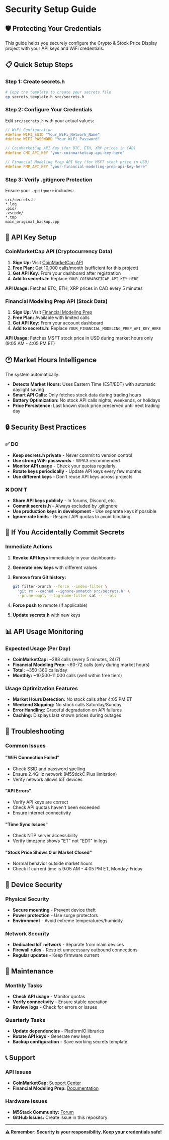 # Security Setup Guide

## 🛡️ Protecting Your Credentials

This guide helps you securely configure the Crypto & Stock Price Display project with your
API keys and WiFi credentials.

## 📋 Quick Setup Steps

### Step 1: Create secrets.h

```bash
# Copy the template to create your secrets file
cp secrets_template.h src/secrets.h
```

### Step 2: Configure Your Credentials

Edit `src/secrets.h` with your actual values:

```cpp
// WiFi Configuration
#define WIFI_SSID "Your_WiFi_Network_Name"
#define WIFI_PASSWORD "Your_WiFi_Password"

// CoinMarketCap API Key (for BTC, ETH, XRP prices in CAD)
#define CMC_API_KEY "your-coinmarketcap-api-key-here"

// Financial Modeling Prep API Key (for MSFT stock price in USD)
#define FMP_API_KEY "your-financial-modeling-prep-api-key-here"
```

### Step 3: Verify .gitignore Protection

Ensure your `.gitignore` includes:

```
src/secrets.h
*.log
.pio/
.vscode/
*.tmp
main_original_backup.cpp
```

## 🔑 API Key Setup

### CoinMarketCap API (Cryptocurrency Data)

1. **Sign Up:** Visit [CoinMarketCap API](https://coinmarketcap.com/api/)
2. **Free Plan:** Get 10,000 calls/month (sufficient for this project)
3. **Get API Key:** From your dashboard after registration
4. **Add to secrets.h:** Replace `YOUR_COINMARKETCAP_API_KEY_HERE`

**API Usage:** Fetches BTC, ETH, XRP prices in CAD every 5 minutes

### Financial Modeling Prep API (Stock Data)

1. **Sign Up:** Visit [Financial Modeling Prep](https://financialmodelingprep.com/)
2. **Free Plan:** Available with limited calls
3. **Get API Key:** From your account dashboard
4. **Add to secrets.h:** Replace `YOUR_FINANCIAL_MODELING_PREP_API_KEY_HERE`

**API Usage:** Fetches MSFT stock price in USD during market hours only
(9:05 AM - 4:05 PM ET)

## 🕐 Market Hours Intelligence

The system automatically:

- **Detects Market Hours:** Uses Eastern Time (EST/EDT) with automatic
  daylight saving
- **Smart API Calls:** Only fetches stock data during trading hours
- **Battery Optimization:** No stock API calls nights, weekends, or holidays
- **Price Persistence:** Last known stock price preserved until next
  trading day

## 🔒 Security Best Practices

### ✅ DO

- **Keep secrets.h private** - Never commit to version control
- **Use strong WiFi passwords** - WPA3 recommended
- **Monitor API usage** - Check your quotas regularly
- **Rotate keys periodically** - Update API keys every few months
- **Use different keys** - Don't reuse API keys across projects

### ❌ DON'T

- **Share API keys publicly** - In forums, Discord, etc.
- **Commit secrets.h** - Always excluded by .gitignore
- **Use production keys in development** - Use separate keys if possible
- **Ignore rate limits** - Respect API quotas to avoid blocking

## 🚨 If You Accidentally Commit Secrets

### Immediate Actions

1. **Revoke API keys** immediately in your dashboards
2. **Generate new keys** with different values
3. **Remove from Git history:**

   ```bash
   git filter-branch --force --index-filter \
     'git rm --cached --ignore-unmatch src/secrets.h' \
     --prune-empty --tag-name-filter cat -- --all
   ```

4. **Force push** to remote (if applicable)
5. **Update secrets.h** with new keys

## 📊 API Usage Monitoring

### Expected Usage (Per Day)

- **CoinMarketCap:** ~288 calls (every 5 minutes, 24/7)
- **Financial Modeling Prep:** ~60-72 calls (only during market hours)
- **Total:** ~350-360 calls/day
- **Monthly:** ~10,500-11,000 calls (well within free tiers)

### Usage Optimization Features

- **Market Hours Detection:** No stock calls after 4:05 PM ET
- **Weekend Skipping:** No stock calls Saturday/Sunday
- **Error Handling:** Graceful degradation on API failures
- **Caching:** Displays last known prices during outages

## 🔧 Troubleshooting

### Common Issues

#### "WiFi Connection Failed"

- Check SSID and password spelling
- Ensure 2.4GHz network (M5StickC Plus limitation)
- Verify network allows IoT devices

#### "API Errors"

- Verify API keys are correct
- Check API quotas haven't been exceeded
- Ensure internet connectivity

#### "Time Sync Issues"

- Check NTP server accessibility
- Verify timezone shows "ET" not "EDT" in logs

#### "Stock Price Shows 0 or Market Closed"

- Normal behavior outside market hours
- Check if current time is 9:05 AM - 4:05 PM ET, Monday-Friday

## 📱 Device Security

### Physical Security

- **Secure mounting** - Prevent device theft
- **Power protection** - Use surge protectors
- **Environment** - Avoid extreme temperatures/humidity

### Network Security

- **Dedicated IoT network** - Separate from main devices
- **Firewall rules** - Restrict unnecessary outbound connections
- **Regular updates** - Keep firmware current

## 🔄 Maintenance

### Monthly Tasks

- **Check API usage** - Monitor quotas
- **Verify connectivity** - Ensure stable operation
- **Review logs** - Check for errors or issues

### Quarterly Tasks

- **Update dependencies** - PlatformIO libraries
- **Rotate API keys** - Generate new keys
- **Backup configuration** - Save working secrets template

## 📞 Support

### API Issues

- **CoinMarketCap:** [Support Center](https://coinmarketcap.com/api/support/)
- **Financial Modeling Prep:** [Documentation](https://financialmodelingprep.com/developer/docs)

### Hardware Issues

- **M5Stack Community:** [Forum](https://community.m5stack.com/)
- **GitHub Issues:** Create issue in this repository

---

**⚠️ Remember: Security is your responsibility. Keep your credentials safe!**
